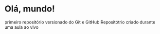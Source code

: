 # Olá, mundo!
 primeiro repositório versionado do Git e GitHub
 Repositótrio criado durante uma aula ao vivo
